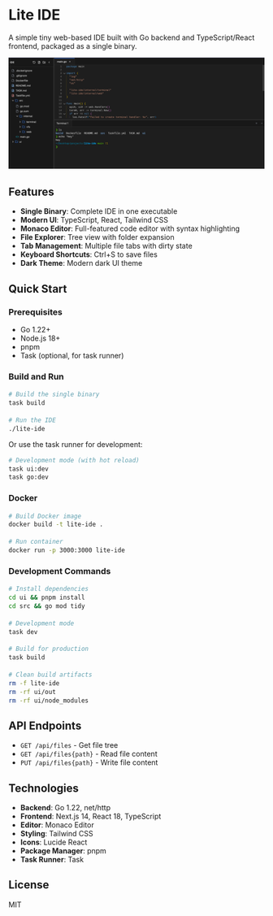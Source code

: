 # Lite IDE

A simple tiny web-based IDE built with Go backend and TypeScript/React frontend, packaged as a single binary.



![](./.github/images/web.png)
## Features

- **Single Binary**: Complete IDE in one executable
- **Modern UI**: TypeScript, React, Tailwind CSS
- **Monaco Editor**: Full-featured code editor with syntax highlighting
- **File Explorer**: Tree view with folder expansion
- **Tab Management**: Multiple file tabs with dirty state
- **Keyboard Shortcuts**: Ctrl+S to save files
- **Dark Theme**: Modern dark UI theme

## Quick Start

### Prerequisites

- Go 1.22+
- Node.js 18+
- pnpm
- Task (optional, for task runner)

### Build and Run

```bash
# Build the single binary
task build

# Run the IDE
./lite-ide
```

Or use the task runner for development:

```bash
# Development mode (with hot reload)
task ui:dev
task go:dev
```

### Docker

```bash
# Build Docker image
docker build -t lite-ide .

# Run container
docker run -p 3000:3000 lite-ide
```

### Development Commands

```bash
# Install dependencies
cd ui && pnpm install
cd src && go mod tidy

# Development mode
task dev

# Build for production
task build

# Clean build artifacts
rm -f lite-ide
rm -rf ui/out
rm -rf ui/node_modules
```

## API Endpoints

- `GET /api/files` - Get file tree
- `GET /api/files{path}` - Read file content
- `PUT /api/files{path}` - Write file content

## Technologies

- **Backend**: Go 1.22, net/http
- **Frontend**: Next.js 14, React 18, TypeScript
- **Editor**: Monaco Editor
- **Styling**: Tailwind CSS
- **Icons**: Lucide React
- **Package Manager**: pnpm
- **Task Runner**: Task

## License

MIT 